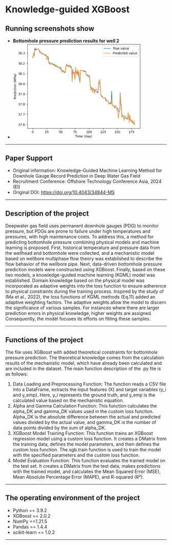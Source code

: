 # **Knowledge-guided XGBoost**
## Running screenshots show
- **Bottomhole pressure prediction results for well 2**
- <img src="img/Bottomhole pressure prediction results for well 2.jpg" width="400" />
***
## Paper Support
- Original information: Knowledge-Guided Machine Learning Method for Downhole Gauge Record Prediction in Deep Water Gas Field
- Recruitment Conference: Offshore Technology Conference Asia, 2024 (EI)
- Original DOI: https://doi.org/10.4043/34844-MS
***
## Description of the project
Deepwater gas field uses permanent downhole gauges (PDG) to monitor pressure, but PDGs are prone to failure under high temperatures and pressures, with high maintenance costs. To address this, a method for predicting bottomhole pressure combining physical models and machine learning is proposed. First, historical temperature and pressure data from the wellhead and bottomhole were collected, and a mechanistic model based on wellbore multiphase flow theory was established to describe the flow behavior of the wellbore pipe. Next, data-driven bottomhole pressure prediction models were constructed using XGBoost. Finally, based on these two models, a knowledge-guided machine learning (KGML) model was established. Domain knowledge based on the physical model was incorporated as adaptive weights into the loss function to ensure adherence to physical constraints during the training process.
Inspired by the study of (Ma et al., 2022), the loss functions of KGML methods (Eq.11) added an adaptive weighting factors. The adaptive weights allow the model to discern the significance of various samples. For instances where there are larger prediction errors in physical knowledge, higher weights are assigned. Consequently, the model focuses its efforts on fitting these samples.
***
## Functions of the project
The file uses XGBoost with added theoretical constraints for bottomhole pressure prediction. The theoretical knowledge comes from the calculation results of the mechanistic model, which have already been calculated and are included in the dataset. The main function description of the .py file is as follows:
1. Data Loading and Preprocessing Function: The function reads a CSV file into a DataFrame, extracts the input features (X) and target variables (y_i and y_emp). Here, y_i represents the ground truth, and y_emp is the calculated value based on the mechanistic equation.
2. Alpha and Gamma Calculation Function: This function calculates the alpha_DK and gamma_DK values used in the custom loss function. Alpha_DK is the absolute difference between the actual and predicted values divided by the actual value, and gamma_DK is the number of data points divided by the sum of alpha_DK.
3.	XGBoost Model Training Function: This function trains an XGBoost regression model using a custom loss function. It creates a DMatrix from the training data, defines the model parameters, and then defines the custom loss function. The xgb.train function is used to train the model with the specified parameters and the custom loss function.
4.	Model Evaluation Function: This function evaluates the trained model on the test set. It creates a DMatrix from the test data, makes predictions with the trained model, and calculates the Mean Squared Error (MSE), Mean Absolute Percentage Error (MAPE), and R-squared (R²).
***
## The operating environment of the project
-	Python == 3.9.2
-   XGBoost == 2.0.2
-	NumPy ==1.21.5
-	Pandas == 1.4.4
-   scikit-learn == 1.0.2
***
